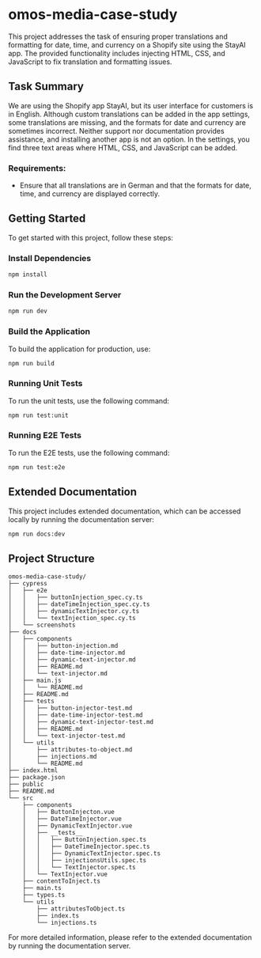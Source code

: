 # omos-media-case-study

This project addresses the task of ensuring proper translations and formatting for date, time, and currency on a Shopify site using the StayAI app. The provided functionality includes injecting HTML, CSS, and JavaScript to fix translation and formatting issues.

## Task Summary

We are using the Shopify app StayAI, but its user interface for customers is in English. Although custom translations can be added in the app settings, some translations are missing, and the formats for date and currency are sometimes incorrect. Neither support nor documentation provides assistance, and installing another app is not an option. In the settings, you find three text areas where HTML, CSS, and JavaScript can be added.

### Requirements:
- Ensure that all translations are in German and that the formats for date, time, and currency are displayed correctly.


## Getting Started

To get started with this project, follow these steps:

### Install Dependencies

```bash
npm install
```

### Run the Development Server

```bash
npm run dev
```

### Build the Application

To build the application for production, use:

```bash
npm run build
```

### Running Unit Tests

To run the unit tests, use the following command:

```bash
npm run test:unit
```

### Running E2E Tests

To run the E2E tests, use the following command:

```bash
npm run test:e2e
```

## Extended Documentation

This project includes extended documentation, which can be accessed locally by running the documentation server:

```bash
npm run docs:dev
```

## Project Structure

```plaintext
omos-media-case-study/
├── cypress
│   ├── e2e
│   │   ├── buttonInjection_spec.cy.ts
│   │   ├── dateTimeInjection_spec.cy.ts
│   │   ├── dynamicTextInjector.cy.ts
│   │   └── textInjection_spec.cy.ts
│   └── screenshots
├── docs
│   ├── components
│   │   ├── button-injection.md
│   │   ├── date-time-injector.md
│   │   ├── dynamic-text-injector.md
│   │   ├── README.md
│   │   └── text-injector.md
│   ├── main.js
│   │   └── README.md
│   ├── README.md
│   ├── tests
│   │   ├── button-injector-test.md
│   │   ├── date-time-injector-test.md
│   │   ├── dynamic-text-injector-test.md
│   │   ├── README.md
│   │   └── text-injector-test.md
│   └── utils
│       ├── attributes-to-object.md
│       ├── injections.md
│       └── README.md
├── index.html
├── package.json
├── public
├── README.md
└── src
    ├── components
    │   ├── ButtonInjecton.vue
    │   ├── DateTimeInjector.vue
    │   ├── DynamicTextInjector.vue
    │   ├── __tests__
    │   │   ├── ButtonInjection.spec.ts
    │   │   ├── DateTimeInjector.spec.ts
    │   │   ├── DynamicTextInjector.spec.ts
    │   │   ├── injectionsUtils.spec.ts
    │   │   └── TextInjector.spec.ts
    │   └── TextInjector.vue
    ├── contentToInject.ts
    ├── main.ts
    ├── types.ts
    └── utils
        ├── attributesToObject.ts
        ├── index.ts
        └── injections.ts

```

For more detailed information, please refer to the extended documentation by running the documentation server.
